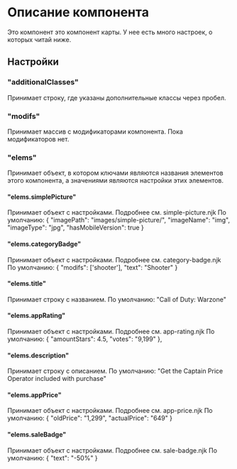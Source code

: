 # Описание компонента

Это компонент это компонент карты. У нее есть много настроек, о которых читай ниже.

## Настройки

### "additionalClasses"

Принимает строку, где указаны дополнительные классы через пробел.

### "modifs"

Принимает массив с модификаторами компонента.
Пока модификаторов нет.

### "elems"

Принимает объект, в котором ключами являются названия элементов этого компонента, а значениями являются настройки этих элементов.

#### "elems.simplePicture"

Принимает объект с настройками. Подробнее см. simple-picture.njk
По умолчанию:
{
"imagePath": "images/simple-picture/",
"imageName": "img",
"imageType": "jpg",
"hasMobileVersion": true
}

#### "elems.categoryBadge"

Принимает объект с настройками. Подробнее см. category-badge.njk
По умолчанию:
{
"modifs": ['shooter'],
"text": "Shooter"
}

#### "elems.title"

Принимает строку с названием.
По умолчанию:
"Call of Duty: Warzone"

#### "elems.appRating"

Принимает объект с настройками. Подробнее см. app-rating.njk
По умолчанию:
{
"amountStars": 4.5,
"votes": "9,199"
},

#### "elems.description"

Принимает строку с описанием.
По умолчанию:
"Get the Captain Price Operator included with purchase"

#### "elems.appPrice"

Принимает объект с настройками. Подробнее см. app-price.njk
По умолчанию:
{
"oldPrice": "1,299",
"actualPrice": "649"
}

#### "elems.saleBadge"

Принимает объект с настройками. Подробнее см. sale-badge.njk
По умолчанию:
{
"text": "-50%"
}
